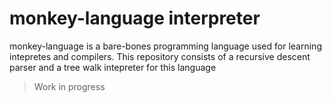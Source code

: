 # monkey-language interpreter

monkey-language is a bare-bones programming language used for learning intepretes and compilers. This repository consists of a recursive descent parser and a tree walk intepreter for this language

> Work in progress

